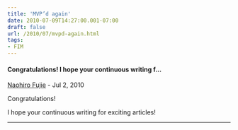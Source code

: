 ```yaml
---
title: 'MVP’d again'
date: 2010-07-09T14:27:00.001-07:00
draft: false
url: /2010/07/mvpd-again.html
tags: 
- FIM
---
```


#### Congratulations! I hope your continuous writing f...
[Naohiro Fujie](https://www.blogger.com/profile/17688001430167255272 "noreply@blogger.com") - <time datetime="2010-07-13T08:01:26.808-07:00">Jul 2, 2010</time>

Congratulations!  
  
I hope your continuous writing for exciting articles!
<hr />
